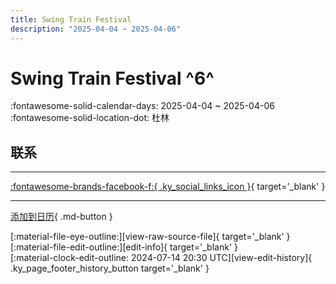 ```yaml
---
title: Swing Train Festival
description: "2025-04-04 ~ 2025-04-06"
---
```


# Swing Train Festival ^6^

:fontawesome-solid-calendar-days: 2025-04-04 ~ 2025-04-06  
:fontawesome-solid-location-dot: 杜林  

## 联系


---

 [:fontawesome-brands-facebook-f:{ .ky_social_links_icon }](https://www.facebook.com/events/1119193552744439){ target='_blank' }

---

[添加到日历](https://swing.news/ics/zh-Hans/2025/it_IT/swing-train-festival-2025.ics){ .md-button }

<div class="ky_page_footer" markdown>
<div class="ky_page_footer_trailing" markdown="span">
[:material-file-eye-outline:][view-raw-source-file]{ target='_blank' }
[:material-file-edit-outline:][edit-info]{ target='_blank' }
</div>
<div class="ky_page_footer_leading" markdown="span">
[:material-clock-edit-outline: 2024-07-14 20:30 UTC][view-edit-history]{ .ky_page_footer_history_button target='_blank' }
</div>
</div>

[view-raw-source-file]: https://github.com/swingdance/events/blob/main/2025/it_IT/swing-train-festival-2025.json "查看原始源文件"
[edit-info]: https://github.com/swingdance/events/issues/new?assignees=&labels=update+event&projects=&template=03-update_entity.yml&title=%5B2025%2Fit_IT%5D%20Swing%20Train%20Festival&region=it_IT&year=2025&id=swing-train-festival-2025&name=Swing%20Train%20Festival&org_id= "编辑信息"

[view-edit-history]: https://github.com/swingdance/events/commits/main/2025/it_IT/swing-train-festival-2025.json "查看编辑历史"
